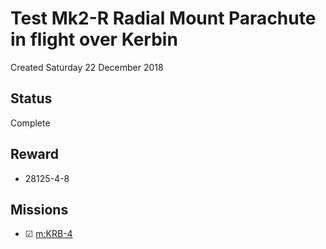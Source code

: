 # Test Mk2-R Radial Mount Parachute in flight over Kerbin
Created Saturday 22 December 2018

Status
------
Complete

Reward
------

* 28125-4-8


Missions
--------

* ☑ [m:KRB-4](../m/KRB-4.markdown)


